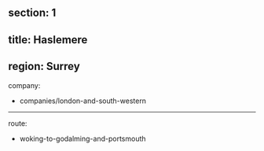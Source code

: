 section: 1
----
title: Haslemere
----
region: Surrey
----
company:
- companies/london-and-south-western
----
route:
- woking-to-godalming-and-portsmouth
